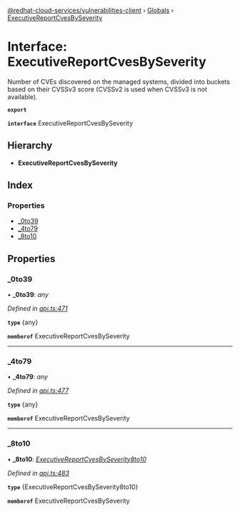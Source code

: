 [@redhat-cloud-services/vulnerabilities-client](../README.md) › [Globals](../globals.md) › [ExecutiveReportCvesBySeverity](executivereportcvesbyseverity.md)

# Interface: ExecutiveReportCvesBySeverity

Number of CVEs discovered on the managed systems, divided into buckets based on their CVSSv3 score (CVSSv2 is used when CVSSv3 is not available).

**`export`** 

**`interface`** ExecutiveReportCvesBySeverity

## Hierarchy

* **ExecutiveReportCvesBySeverity**

## Index

### Properties

* [_0to39](executivereportcvesbyseverity.md#_0to39)
* [_4to79](executivereportcvesbyseverity.md#_4to79)
* [_8to10](executivereportcvesbyseverity.md#_8to10)

## Properties

###  _0to39

• **_0to39**: *any*

*Defined in [api.ts:471](https://github.com/RedHatInsights/javascript-clients/blob/master/packages/vulnerabilities/api.ts#L471)*

**`type`** {any}

**`memberof`** ExecutiveReportCvesBySeverity

___

###  _4to79

• **_4to79**: *any*

*Defined in [api.ts:477](https://github.com/RedHatInsights/javascript-clients/blob/master/packages/vulnerabilities/api.ts#L477)*

**`type`** {any}

**`memberof`** ExecutiveReportCvesBySeverity

___

###  _8to10

• **_8to10**: *[ExecutiveReportCvesBySeverity8to10](executivereportcvesbyseverity8to10.md)*

*Defined in [api.ts:483](https://github.com/RedHatInsights/javascript-clients/blob/master/packages/vulnerabilities/api.ts#L483)*

**`type`** {ExecutiveReportCvesBySeverity8to10}

**`memberof`** ExecutiveReportCvesBySeverity
